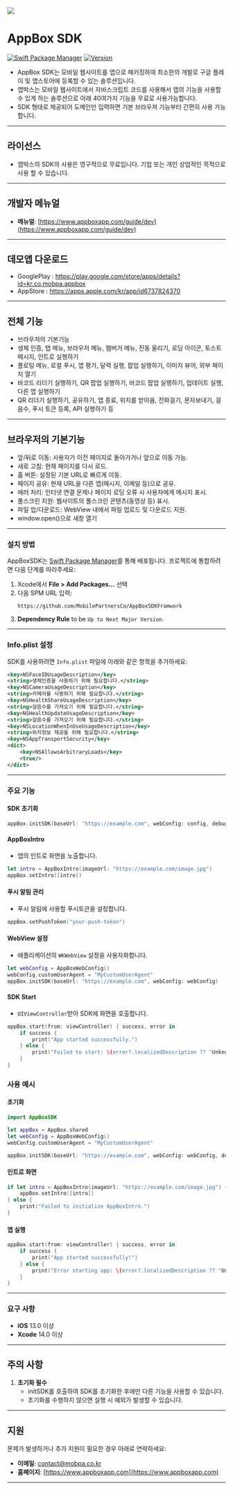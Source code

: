 <img src="https://www.appboxapp.com/storage/mobpa/image/banner/Lotties/AppBox_Motion_fin_01.gif">

# AppBox SDK
[![Swift Package Manager](https://img.shields.io/badge/SPM-Compatible-green.svg)](https://swift.org/package-manager/)
[![Version](https://img.shields.io/badge/version-1.0.0-blue)](https://github.com/MobilePartnersCo/AppBoxSampleiOS)

- AppBox SDK는 모바일 웹사이트를 앱으로 패키징하여 최소한의 개발로 구글 플레이 및 앱스토어에 등록할 수 있는 솔루션입니다. 
- 앱박스는 모바일 웹사이트에서 자바스크립트 코드를 사용해서 앱의 기능을 사용할 수 있게 하는 솔루션으로 아래 40여가지 기능을 무료로 사용가능합니다.
- SDK 형태로 제공되어 도메인만 입력하면 기본 브라우져 기능부터 간편히 사용 가능합니다.

---

## 라이선스

- 앱박스의 SDK의 사용은 영구적으로 무료입니다. 기업 또는 개인 상업적인 목적으로 사용 할 수 있습니다.

---

## 개발자 메뉴얼

- **메뉴얼**: [https://www.appboxapp.com/guide/dev](https://www.appboxapp.com/guide/dev)

---

## 데모앱 다운로드

- GooglePlay : https://play.google.com/store/apps/details?id=kr.co.mobpa.appbox
- AppStore : https://apps.apple.com/kr/app/id6737824370

---

## 전체 기능

- 브라우저의 기본기능 
- 생체 인증, 탭 메뉴, 브라우저 메뉴, 햄버거 메뉴, 진동 울리기, 로딩 아이콘, 토스트 메시지, 인트로 실행하기 
- 플로팅 메뉴, 로컬 푸시, 앱 평가, 달력 실행, 팝업 실행하기, 이미지 뷰어, 외부 페이지 열기
- 바코드 리더기 실행하기, QR 팝업 실행하기, 바코드 팝업 실행하기, 업데이트 실행, 다른 앱 실행하기
- QR 리더기 실행하기, 공유하기, 앱 종료, 위치를 받아옴, 전화걸기, 문자보내기, 걸음수, 푸시 토큰 등록, API 실행하기 등

---

## 브라우저의 기본기능

- 앞/뒤로 이동: 사용자가 이전 페이지로 돌아가거나 앞으로 이동 가능.
- 새로 고침: 현재 페이지를 다시 로드.
- 홈 버튼: 설정된 기본 URL로 빠르게 이동.
- 페이지 공유: 현재 URL을 다른 앱(메시지, 이메일 등)으로 공유.
- 에러 처리: 인터넷 연결 문제나 페이지 로딩 오류 시 사용자에게 메시지 표시.
- 풀스크린 지원: 웹사이트의 풀스크린 콘텐츠(동영상 등) 표시.
- 파일 업/다운로드: WebView 내에서 파일 업로드 및 다운로드 지원.
- window.open()으로 새창 열기

---

### 설치 방법

AppBoxSDK는 [Swift Package Manager](https://swift.org/package-manager/)를 통해 배포됩니다. 프로젝트에 통합하려면 다음 단계를 따라주세요:

1. Xcode에서 **File > Add Packages...** 선택
2. 다음 SPM URL 입력:
   ```console
   https://github.com/MobilePartnersCo/AppBoxSDKFramwork
   ```
3. **Dependency Rule** to be `Up to Next Major Version`.

---

### Info.plist 설정

SDK를 사용하려면 `Info.plist` 파일에 아래와 같은 항목을 추가하세요:

```xml
<key>NSFaceIDUsageDescription</key>
<string>생체인증을 사용하기 위해 필요합니다.</string>
<key>NSCameraUsageDescription</key>
<string>카메라를 사용하기 위해 필요합니다.</string>
<key>NSHealthShareUsageDescription</key>
<string>걸음수를 가져오기 위해 필요합니다.</string>
<key>NSHealthUpdateUsageDescription</key>
<string>걸음수를 가져오기 위해 필요합니다.</string>
<key>NSLocationWhenInUseUsageDescription</key>
<string>위치정보 제공을 위해 필요합니다.</string>
<key>NSAppTransportSecurity</key>
<dict>
    <key>NSAllowsArbitraryLoads</key>
    <true/>
</dict>
```

---

### 주요 기능

#### **SDK 초기화**

```swift
appBox.initSDK(baseUrl: "https://example.com", webConfig: config, debugMode: true)
```

#### **AppBoxIntro**
- 앱의 인트로 화면을 노출합니다.

```swift
let intro = AppBoxIntro(imageUrl: "https://example.com/image.jpg")
appBox.setIntro([intro])
```

#### **푸시 알림 관리**
- 푸시 알림에 사용할 푸시토큰을 설정합니다.

```swift
appBox.setPushToken("your-push-token")
```

#### **WebView 설정**
- 애플리케이션의 `WKWebView` 설정을 사용자화합니다.

```swift
let webConfig = AppBoxWebConfig()
webConfig.customUserAgent = "MyCustomUserAgent"
appBox.initSDK(baseUrl: "https://example.com", webConfig: webConfig)
```

#### **SDK Start**
- `UIViewController`받아 SDK에 화면을 호출합니다.

```swift
appBox.start(from: viewController) { success, error in
    if success {
        print("App started successfully.")
    } else {
        print("Failed to start: \(error?.localizedDescription ?? "Unknown error")")
    }
}
```

### 사용 예시

#### **초기화**

```swift
import AppBoxSDK

let appBox = AppBox.shared
let webConfig = AppBoxWebConfig()
webConfig.customUserAgent = "MyCustomUserAgent"

appBox.initSDK(baseUrl: "https://example.com", webConfig: webConfig, debugMode: true)
```

#### **인트로 화면**

```swift
if let intro = AppBoxIntro(imageUrl: "https://example.com/image.jpg") {
    appBox.setIntro([intro])
} else {
    print("Failed to initialize AppBoxIntro.")
}
```

#### **앱 실행**

```swift
appBox.start(from: viewController) { success, error in
    if success {
        print("App started successfully!")
    } else {
        print("Error starting app: \(error?.localizedDescription ?? "Unknown error")")
    }
}
```

---

### 요구 사항

- **iOS** 13.0 이상
- **Xcode** 14.0 이상

---

## 주의 사항

1. **초기화 필수**
   - initSDK를 호출하여 SDK를 초기화한 후에만 다른 기능을 사용할 수 있습니다.
   - 초기화를 수행하지 않으면 실행 시 예외가 발생할 수 있습니다.

---

## 지원

문제가 발생하거나 추가 지원이 필요한 경우 아래로 연락하세요:

- **이메일**: [contact@mobpa.co.kr](mailto:contact@mobpa.co.kr)
- **홈페이지**: [https://www.appboxapp.com](https://www.appboxapp.com)

---
